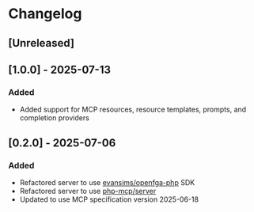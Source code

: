 # Changelog

## [Unreleased]

## [1.0.0] - 2025-07-13

### Added

- Added support for MCP resources, resource templates, prompts, and completion providers

## [0.2.0] - 2025-07-06

### Added

- Refactored server to use [evansims/openfga-php](https://github.com/evansims/openfga-php) SDK
- Refactored server to use [php-mcp/server](https://github.com/php-mcp/server)
- Updated to use MCP specification version 2025-06-18
